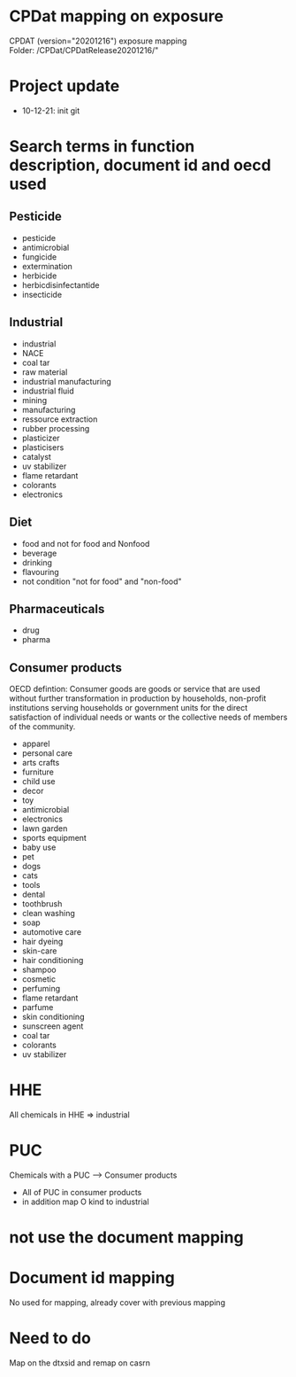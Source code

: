 # CPDat mapping on exposure
CPDAT (version="20201216") exposure mapping <br>
Folder: /CPDat/CPDatRelease20201216/"

# Project update
- 10-12-21: init git

# Search terms in function description, document id and oecd used 

## Pesticide
- pesticide
- antimicrobial
- fungicide
- extermination
- herbicide
- herbicdisinfectantide
- insecticide

## Industrial
- industrial
- NACE
- coal tar
- raw material
- industrial manufacturing
- industrial fluid
- mining
- manufacturing
- ressource extraction
- rubber processing
- plasticizer
- plasticisers
- catalyst
- uv stabilizer
- flame retardant
- colorants
- electronics


## Diet
- food and not for food and Nonfood 
- beverage
- drinking
- flavouring
- not condition "not for food" and "non-food"

## Pharmaceuticals
- drug
- pharma
 

## Consumer products
OECD defintion: Consumer goods are goods or service that are used without further transformation in production by households, non-profit institutions serving households or government units for the direct satisfaction of individual needs or wants or the collective needs of members of the community. 
     
- apparel
- personal care
- arts crafts
- furniture
- child use
- decor
- toy
- antimicrobial
- electronics
- lawn garden
- sports equipment
- baby use
- pet
- dogs
- cats
- tools
- dental
- toothbrush
- clean washing
- soap
- automotive care
- hair dyeing
- skin-care
- hair conditioning
- shampoo
- cosmetic
- perfuming
- flame retardant 
- parfume
- skin conditioning
- sunscreen agent
- coal tar
- colorants
- uv stabilizer


# HHE
All chemicals in HHE => industrial

# PUC
Chemicals with a PUC --> Consumer products
- All of PUC in consumer products
- in addition map O kind to industrial

# not use the document mapping
# Document id mapping
No used for mapping, already cover with previous mapping


# Need to do
Map on the dtxsid and remap on casrn
